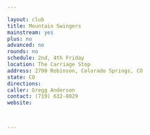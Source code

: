 ```yaml
---

layout: club
title: Mountain Swingers
mainstream: yes
plus: no
advanced: no
rounds: no
schedule: 2nd, 4th Friday
location: The Carriage Stop
address: 2700 Robinson, Colorado Springs, CO
state: CO
directions: 
caller: Gregg Anderson
contact: (719) 632-8029
website: 



---
```


